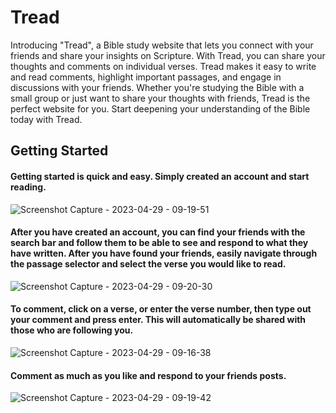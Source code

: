 # Tread

Introducing "Tread", a Bible study website that lets you connect with your friends and share your insights on Scripture. With Tread, you can share your thoughts and comments on individual verses. Tread makes it easy to write and read comments, highlight important passages, and engage in discussions with your friends. Whether you're studying the Bible with a small group or just want to share your thoughts with friends, Tread is the perfect website for you. Start deepening your understanding of the Bible today with Tread.

## Getting Started

#### Getting started is quick and easy. Simply created an account and start reading.

![Screenshot Capture - 2023-04-29 - 09-19-51](https://user-images.githubusercontent.com/49348998/235312978-c314f74a-e0b7-40c4-8399-f1ce58fa3332.png)

#### After you have created an account, you can find your friends with the search bar and follow them to be able to see and respond to what they have written. After you have found your friends, easily navigate through the passage selector and select the verse you would like to read.

![Screenshot Capture - 2023-04-29 - 09-20-30](https://user-images.githubusercontent.com/49348998/235313080-9cbb9643-0327-43dd-b7dc-e0c1a9fc87c6.png)

#### To comment, click on a verse, or enter the verse number, then type out your comment and press enter. This will automatically be shared with those who are following you. 

![Screenshot Capture - 2023-04-29 - 09-16-38](https://user-images.githubusercontent.com/49348998/235313057-8b5ddb17-5286-41d9-8893-e2a64fd32525.png)

#### Comment as much as you like and respond to your friends posts.

![Screenshot Capture - 2023-04-29 - 09-19-42](https://user-images.githubusercontent.com/49348998/235313262-836c3728-130c-48e0-b2f8-f7dcde5d9e47.png)
